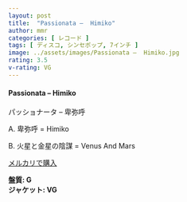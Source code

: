 ```yaml
---
layout: post
title:  "Passionata –  Himiko"
author: mmr
categories: [ レコード ]
tags: [ ディスコ, シンセポップ, 7インチ ]
image: ../assets/images/Passionata –  Himiko.jpg
rating: 3.5
v-rating: VG
---
```


#### Passionata –  Himiko

パッショナータ – 卑弥呼

A. 卑弥呼 = Himiko

B. 火星と金星の陰謀 = Venus And Mars

[メルカリで購入](https://jp.mercari.com/item/m47826770015)

<div class="mt-4 mb-4 d-flex align-items-center">
<strong class="mr-1">盤質: G</strong>
</div>
<div class="mt-4 mb-4 d-flex align-items-center">
<strong class="mr-1">ジャケット: VG</strong>
</div>
